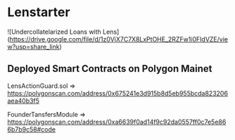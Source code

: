 # Lenstarter

![Undercollatelarized Loans with Lens] (https://drive.google.com/file/d/1z0VjX7C7X8LxPtOHE_2RZFw1i0FIdVZE/view?usp=share_link)
## Deployed Smart Contracts on Polygon Mainet
LensActionGuard.sol => https://polygonscan.com/address/0x675241e3d915b8d5eb955bcda823206aea40b3f5

FounderTansfersModule => https://polygonscan.com/address/0xa6639f0ad14f9c92da0557ff0c7e5e866b7b9c58#code
